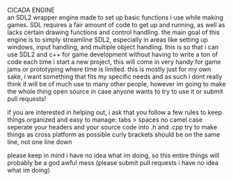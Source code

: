 CICADA ENGINE<br>
an SDL2 wrapper engine made to set up basic functions i use while making games.
SDL requires a fair amount of code to get up and running, as well as lacks certain drawing functions and control handling.
the main goal of this engine is to simply streamline SDL2, especially in areas like setting up windows, input handling, and multiple object handling. this is so that i can use SDL2 and c++ for game development without having to write a ton of code each time i start a new project, this will come in very handy for game jams or prototyping where time is limited.
this is mostly just for my own sake, i want something that fits my specific needs and as such i dont really think it will be of much use to many other people, however im going to make the whole thing open source in case anyone wants to try to use it or submit pull requests!

if you are interested in helping out, i ask that you follow a few rules to keep things organized and easy to manage:
tabs > spaces
no camel case
seperate your headers and your source code into .h and .cpp
try to make things as cross platform as possible
curly brackets should be on the same line, not one line down



please keep in mind i have no idea what im doing, so this entire things will probably be a god awful mess (please submit pull requests i have no idea what im doing)
